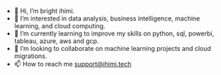 - 👋 Hi, I’m bright ihimi.
- 👀 I’m interested in data analysis, business intelligence, machine learning, and cloud computing.
- 🌱 I’m currently learning to improve my skills on python, sql, powerbi, tableau, azure, aws and gcp.
- 💞️ I’m looking to collaborate on machine learning projects and cloud migrations.
- 📫 How to reach me support@ihimi.tech

<!---
bright-ihimi/bright-ihimi is a ✨ special ✨ repository because its `README.md` (this file) appears on your GitHub profile.
You can click the Preview link to take a look at your changes.
--->
